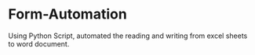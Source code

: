 # Form-Automation
Using Python Script, automated the reading and writing from excel sheets to word document.

